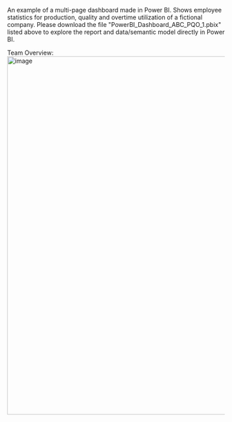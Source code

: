 An example of a multi-page dashboard made in Power BI. Shows employee statistics for production, quality and overtime utilization of a fictional company.
Please download the file "PowerBI_Dashboard_ABC_PQO_1.pbix" listed above to explore the report and data/semantic model directly in Power BI.

Team Overview:
<img width="1450" height="830" alt="image" src="https://github.com/user-attachments/assets/455dfb78-694b-4260-b7a9-d6ae51ba28d4" />


